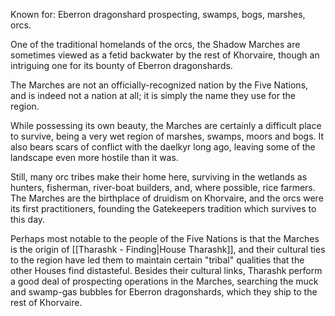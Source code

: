 Known for: Eberron dragonshard prospecting, swamps, bogs, marshes, orcs.

One of the traditional homelands of the orcs, the Shadow Marches are sometimes viewed as a fetid backwater by the rest of Khorvaire, though an intriguing one for its bounty of Eberron dragonshards.

The Marches are not an officially-recognized nation by the Five Nations, and is indeed not a nation at all; it is simply the name they use for the region.

While possessing its own beauty, the Marches are certainly a difficult place to survive, being a very wet region of marshes, swamps, moors and bogs. It also bears scars of conflict with the daelkyr long ago, leaving some of the landscape even more hostile than it was.

Still, many orc tribes make their home here, surviving in the wetlands as hunters, fisherman, river-boat builders, and, where possible, rice farmers. The Marches are the birthplace of druidism on Khorvaire, and the orcs were its first practitioners, founding the Gatekeepers tradition which survives to this day.

Perhaps most notable to the people of the Five Nations is that the Marches is the origin of [[Tharashk - Finding|House Tharashk]], and their cultural ties to the region have led them to maintain certain "tribal" qualities that the other Houses find distasteful. Besides their cultural links, Tharashk perform a good deal of prospecting operations in the Marches, searching the muck and swamp-gas bubbles for Eberron dragonshards, which they ship to the rest of Khorvaire.